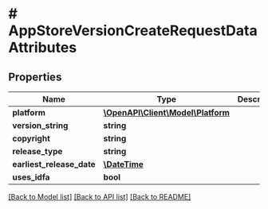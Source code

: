 # # AppStoreVersionCreateRequestDataAttributes

## Properties

Name | Type | Description | Notes
------------ | ------------- | ------------- | -------------
**platform** | [**\OpenAPI\Client\Model\Platform**](Platform.md) |  | 
**version_string** | **string** |  | 
**copyright** | **string** |  | [optional] 
**release_type** | **string** |  | [optional] 
**earliest_release_date** | [**\DateTime**](\DateTime.md) |  | [optional] 
**uses_idfa** | **bool** |  | [optional] 

[[Back to Model list]](../../README.md#documentation-for-models) [[Back to API list]](../../README.md#documentation-for-api-endpoints) [[Back to README]](../../README.md)


